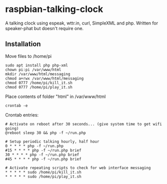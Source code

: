 # raspbian-talking-clock
A talking clock using espeak, wttr.in, curl, SimpleXML and php.  Written for speaker-phat but doesn't require one.

## Installation

Move files to /home/pi

```
sudo apt install php php-xml
chown pi:pi /var/www/html
mkdir /var/www/html/messaging
chmod a+rwx /var/www/html/messaging
chmod 0777 /home/pi/kill_it.sh
chmod 0777 /home/pi/play_it.sh
```

Place contents of folder "html" in /var/www/html

```
crontab -e
```

Crontab entries:
```
# Activate on reboot after 30 seconds... (give system time to get wifi going)
@reboot sleep 30 && php -f ~/run.php

# Setup periodic talking hourly, half hour
0 * * * * php -f ~/run.php
#15 * * * * php -f ~/run.php brief
30 * * * * php -f ~/run.php brief
#45 * * * * php -f ~/run.php brief

# Activate repeating scripts to check for web interface messaging
* * * * * sudo /home/pi/kill_it.sh
* * * * * sudo /home/pi/play_it.sh
```
